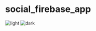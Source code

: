 # social_firebase_app
![light](https://user-images.githubusercontent.com/60519197/155318875-22944e87-6ac0-4835-90cd-be5366c61416.jpg)
![dark](https://user-images.githubusercontent.com/60519197/155318890-31c5483c-953c-44d1-806c-2cc555d08b23.jpg)
